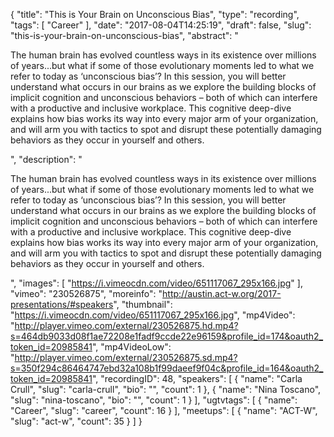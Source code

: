{
  "title": "This is Your Brain on Unconscious Bias",
  "type": "recording",
  "tags": [
    "Career"
  ],
  "date": "2017-08-04T14:25:19",
  "draft": false,
  "slug": "this-is-your-brain-on-unconscious-bias",
  "abstract": "<p>The human brain has evolved countless ways in its existence over millions of years...but what if some of those evolutionary moments led to what we refer to today as ‘unconscious bias’? In this session, you will better understand what occurs in our brains as we explore the building blocks of implicit cognition and unconscious behaviors – both of which can interfere with a productive and inclusive workplace. This cognitive deep-dive explains how bias works its way into every major arm of your organization, and will arm you with tactics to spot and disrupt these potentially damaging behaviors as they occur in yourself and others.</p>",
  "description": "<p>The human brain has evolved countless ways in its existence over millions of years...but what if some of those evolutionary moments led to what we refer to today as ‘unconscious bias’? In this session, you will better understand what occurs in our brains as we explore the building blocks of implicit cognition and unconscious behaviors – both of which can interfere with a productive and inclusive workplace. This cognitive deep-dive explains how bias works its way into every major arm of your organization, and will arm you with tactics to spot and disrupt these potentially damaging behaviors as they occur in yourself and others.</p>",
  "images": [
    "https://i.vimeocdn.com/video/651117067_295x166.jpg"
  ],
  "vimeo": "230526875",
  "moreinfo": "http://austin.act-w.org/2017-presentations/#speakers",
  "thumbnail": "https://i.vimeocdn.com/video/651117067_295x166.jpg",
  "mp4Video": "http://player.vimeo.com/external/230526875.hd.mp4?s=464db9033d08f1ae72208e1fadf9ccde22e96159&profile_id=174&oauth2_token_id=20985841",
  "mp4VideoLow": "http://player.vimeo.com/external/230526875.sd.mp4?s=350f294c86464747ebd32a108b1f99daeef9f04c&profile_id=164&oauth2_token_id=20985841",
  "recordingID": 48,
  "speakers": [
    {
      "name": "Carla Crull",
      "slug": "carla-crull",
      "bio": "",
      "count": 1
    },
    {
      "name": "Nina Toscano",
      "slug": "nina-toscano",
      "bio": "",
      "count": 1
    }
  ],
  "ugtvtags": [
    {
      "name": "Career",
      "slug": "career",
      "count": 16
    }
  ],
  "meetups": [
    {
      "name": "ACT-W",
      "slug": "act-w",
      "count": 35
    }
  ]
}
